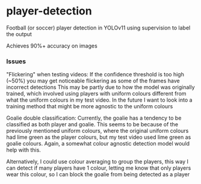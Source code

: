 # player-detection
Football (or soccer) player detection in YOLOv11 using supervision to label the output

Achieves 90%+ accuracy on images



### Issues
"Flickering" when testing videos: If the confidence threshold is too high (~50%) you may get noticeable flickering as some of the frames have incorrect detections
This may be partly due to how the model was originally trained, which involved using players with uniform colours different from what the uniform colours in my test video.
In the future I want to look into a training method that might be more agnostic to the uniform colours

Goalie double classification: Currently, the goalie has a tendency to be classified as both player and goalie. This seems to be because of the previously mentioned uniform colours, where the original
uniform colours had lime green as the player colours, but my test video used lime green as goalie colours. Again, a somewhat colour agnostic detection model would help with this.

Alternatively, I could use colour averaging to group the players, this way I can detect if many players have 1 colour, letting me know that only players wear this colour, so I can block the goalie
from being detected as a player

